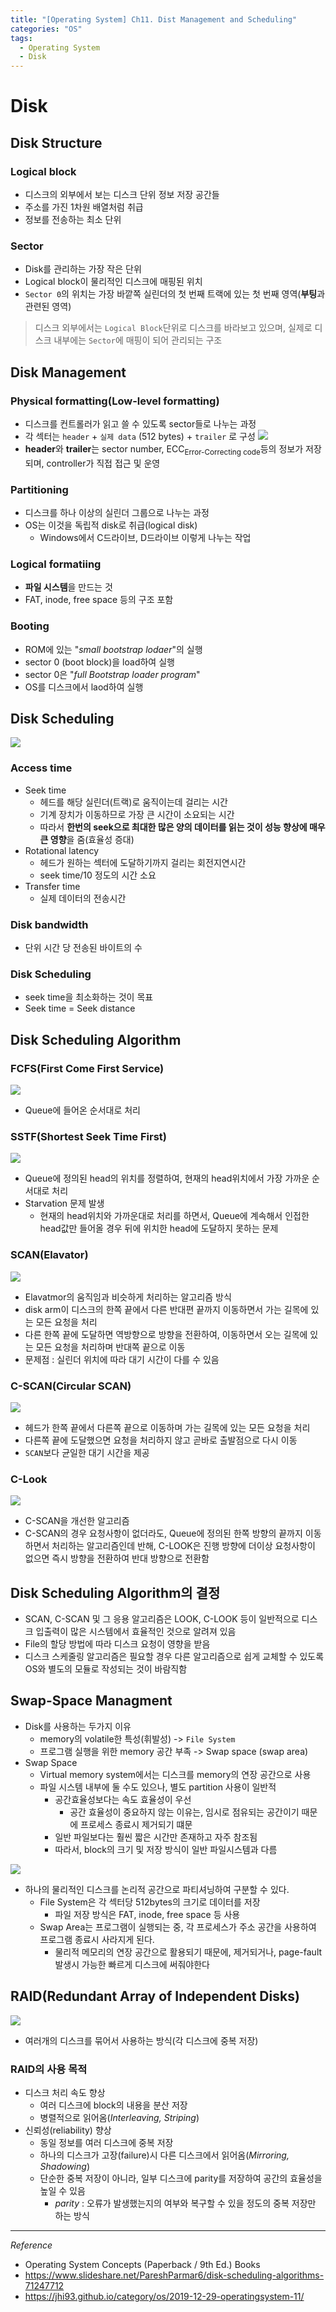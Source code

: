 ```yaml
---
title: "[Operating System] Ch11. Dist Management and Scheduling"
categories: "OS"
tags:
  - Operating System
  - Disk
---
```

# Disk
## Disk Structure
### Logical block
- 디스크의 외부에서 보는 디스크 단위 정보 저장 공간들
- 주소를 가진 1차원 배열처럼 취급
- 정보를 전송하는 최소 단위

### Sector
- Disk를 관리하는 가장 작은 단위
- Logical block이 물리적인 디스크에 매핑된 위치
- `Sector 0`의 위치는 가장 바깥쪽 실린더의 첫 번째 트랙에 있는 첫 번째 영역(**부팅**과 관련된 영역)

> 디스크 외부에서는 `Logical Block`단위로 디스크를 바라보고 있으며, 실제로 디스크 내부에는 `Sector`에 매핑이 되어 관리되는 구조

## Disk Management
### Physical formatting(Low-level formatting)
- 디스크를 컨트롤러가 읽고 쓸 수 있도록 sector들로 나누는 과정
- 각 섹터는 `header` + `실제 data` (512 bytes) + `trailer` 로 구성
  ![](/assets/images/study/dev/2021/os/ch11_disk-sector.jpeg)
- **header**와 **trailer**는 sector number, ECC<sub>Error-Correcting code</sub>등의 정보가 저장되며, controller가 직접 접근 및 운영

### Partitioning
- 디스크를 하나 이상의 실린더 그룹으로 나누는 과정
- OS는 이것을 독립적 disk로 취급(logical disk)
  - Windows에서 C드라이브, D드라이브 이렇게 나누는 작업

### Logical formatiing
- **파일 시스템**을 만드는 것
- FAT, inode, free space 등의 구조 포함

### Booting
- ROM에 있는 "*small bootstrap lodaer*"의 실행
- sector 0 (boot block)을 load하여 실행
- sector 0은 "*full Bootstrap loader program*"
- OS를 디스크에서 laod하여 실행

## Disk Scheduling
![](/assets/images/study/dev/2021/os/ch11_disk.png)
### Access time
- Seek time
  - 헤드를 해당 실린더(트랙)로 움직이는데 걸리는 시간
  - 기계 장치가 이동하므로 가장 큰 시간이 소요되는 시간
  - 따라서 **한번의 seek으로 최대한 많은 양의 데이터를 읽는 것이 성능 향상에 매우 큰 영향**을 줌(효율성 증대)
- Rotational latency
  - 헤드가 원하는 섹터에 도달하기까지 걸리는 회전지연시간
  - seek time/10 정도의 시간 소요
- Transfer time
  - 실제 데이터의 전송시간
### Disk bandwidth
- 단위 시간 당 전송된 바이트의 수
### Disk Scheduling
- seek time을 최소화하는 것이 목표
- Seek time = Seek distance

## Disk Scheduling Algorithm
### FCFS(First Come First Service)
![](assets/images/study/dev/2021/os/ch11_disk-scheduling-algorithms-fcfs.png)
- Queue에 들어온 순서대로 처리

### SSTF(Shortest Seek Time First)
![](assets/images/study/dev/2021/os/ch11_disk-scheduling-algorithms-sstf.png)
- Queue에 정의된 head의 위치를 정렬하여, 현재의 head위치에서 가장 가까운 순서대로 처리
- Starvation 문제 발생
  - 현재의 head위치와 가까운대로 처리를 하면서, Queue에 계속해서 인접한 head값만 들어올 경우 뒤에 위치한 head에 도달하지 못하는 문제

### SCAN(Elavator)
![](assets/images/study/dev/2021/os/ch11_disk-scheduling-algorithms-scan.png)
- Elavatmor의 움직임과 비슷하게 처리하는 알고리즘 방식
- disk arm이 디스크의 한쪽 끝에서 다른 반대편 끝까지 이동하면서 가는 길목에 있는 모든 요청을 처리
- 다른 한쪽 끝에 도달하면 역방향으로 방향을 전환하여, 이동하면서 오는 길목에 있는 모든 요청을 처리하며 반대쪽 끝으로 이동
- 문제점 : 실린더 위치에 따라 대기 시간이 다를 수 있음

### C-SCAN(Circular SCAN)
![](assets/images/study/dev/2021/os/ch11_disk-scheduling-algorithms-c-scan.png)
- 헤드가 한쪽 끝에서 다른쪽 끝으로 이동하며 가는 길목에 있는 모든 요청을 처리
- 다른쪽 끝에 도달했으면 요청을 처리하지 않고 곧바로 출발점으로 다시 이동
- `SCAN`보다 균일한 대기 시간을 제공

### C-Look
![](assets/images/study/dev/2021/os/ch11_disk-scheduling-algorithms-c-look.png)
- C-SCAN을 개선한 알고리즘
- C-SCAN의 경우 요청사항이 없더라도, Queue에 정의된 한쪽 방향의 끝까지 이동하면서 처리하는 알고리즘인데 반해, 
C-LOOK은 진행 방향에 더이상 요청사항이 없으면 즉시 방향을 전환하여 반대 방향으로 전환함

## Disk Scheduling Algorithm의 결정
- SCAN, C-SCAN 및 그 응용 알고리즘은 LOOK, C-LOOK 등이 일반적으로 디스크 입출력이 많은 시스템에서 효율적인 것으로 알려져 있음
- File의 할당 방법에 따라 디스크 요청이 영향을 받음
- 디스크 스케줄링 알고리즘은 필요할 경우 다른 알고리즘으로 쉽게 교체할 수 있도록 OS와 별도의 모듈로 작성되는 것이 바람직함

## Swap-Space Managment
- Disk를 사용하는 두가지 이유
  - memory의 volatile한 특성(휘발성) -> `File System`
  - 프로그램 실행을 위한 memory 공간 부족 -> Swap space (swap area)
- Swap Space
  - Virtual memory system에서는 디스크를 memory의 연장 공간으로 사용
  - 파일 시스템 내부에 둘 수도 있으나, 별도 partition 사용이 일반적
    - 공간효율성보다는 속도 효율성이 우선
      - 공간 효율성이 중요하지 않는 이유는, 임시로 점유되는 공간이기 때문에 프로세스 종료시 제거되기 떄문
    - 일반 파일보다는 훨씬 짧은 시간만 존재하고 자주 참조됨
    - 따라서, block의 크기 및 저장 방식이 일반 파일시스템과 다름

![](/assets/images/study/dev/2021/os/ch11_swap-space-management.png)
- 하나의 물리적인 디스크를 논리적 공간으로 파티셔닝하여 구분할 수 있다.
  - File System은 각 섹터당 512bytes의 크기로 데이터를 저장
    - 파일 저장 방식은 FAT, inode, free space 등 사용
  - Swap Area는 프로그램이 실행되는 중, 각 프로세스가 주소 공간을 사용하여 프로그램 종료시 사라지게 된다.
    - 물리적 메모리의 연장 공간으로 활용되기 때문에, 제거되거나, page-fault 발생시 가능한 빠르게 디스크에 써줘야한다 

## RAID(Redundant Array of Independent Disks)
![](/assets/images/study/dev/2021/os/ch11_raid.png)
- 여러개의 디스크를 묶어서 사용하는 방식(각 디스크에 중복 저장)

### RAID의 사용 목적
- 디스크 처리 속도 향상
  - 여러 디스크에 block의 내용을 분산 저장
  - 병렬적으로 읽어옴(*Interleaving, Striping*)
- 신뢰성(reliability) 향상
  - 동일 정보를 여러 디스크에 중복 저장
  - 하나의 디스크가 고장(failure)시 다른 디스크에서 읽어옴(*Mirroring, Shadowing*)
  - 단순한 중복 저장이 아니라, 일부 디스크에 parity를 저장하여 공간의 효율성을 높일 수 있음 
    - *parity* : 오류가 발생했는지의 여부와 복구할 수 있을 정도의 중복 저장만 하는 방식

---

*Reference*
- Operating System Concepts (Paperback / 9th Ed.) Books
- https://www.slideshare.net/PareshParmar6/disk-scheduling-algorithms-71247712
- https://jhi93.github.io/category/os/2019-12-29-operatingsystem-11/
